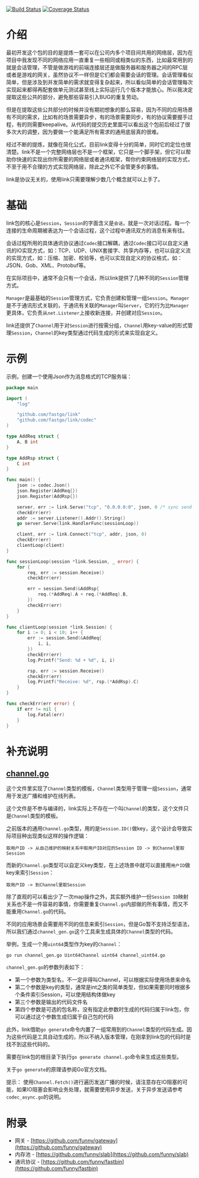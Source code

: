[![Build Status](https://travis-ci.org/funny/link.svg?branch=master)](https://travis-ci.org/funny/link)
[![Coverage Status](https://coveralls.io/repos/funny/link/badge.svg?branch=master&service=github)](https://coveralls.io/github/funny/link?branch=master)

介绍
====

最初开发这个包的目的是提炼一套可以在公司内多个项目间共用的网络层，因为在项目中我发现不同的网络应用一直重复一些相同或相类似的东西，比如最常用到的就是会话管理，不管是做游戏的前端连接层还是做服务器和服务器之间的RPC层或者是游戏的网关，虽然协议不一样但是它们都会需要会话的管理。会话管理看似简单，但是涉及到并发简单的需求就变得复杂起来，所以看似简单的会话管理每次实现起来都得再配套做单元测试甚至线上实际运行几个版本才能放心。所以我决定提取这些公共的部分，避免那些容易引入BUG的重复劳动。

但是在提取这些公共部分的时候并没有期初想象的那么容易，因为不同的应用场景有不同的需求，比如有的场景需要异步，有的场景需要同步，有的协议需要握手过程，有的则需要keepalive。从代码的提交历史里面可以看出这个包前后经过了很多次大的调整，因为要做一个能满足所有需求的通用底层真的很难。

经过不断的提炼，就像在简化公式，目前link变得十分的简单，同时它的定位也很清楚。link不是一个完整网络层也不是一个框架，它只是一个脚手架，但它可以帮助你快速的实现出你所需要的网络层或者通讯框架，帮你约束网络层的实现方式，不至于用不合理的方式实现网络层，除此之外它不会管更多的事情。

link是协议无关的，使用link只需要理解少数几个概念就可以上手了。

基础
====

link包的核心是`Session`，`Session`的字面含义是`会话`，就是一次对话过程。每一个连接的生命周期被表达为一个会话过程，这个过程中通讯双方的消息有来有往。

会话过程所用的具体通讯协议通过`Codec`接口解耦，通过`Codec`接口可以自定义通讯的IO实现方式，如：TCP、UDP、UNIX套接字、共享内存等，也可以自定义流的实现方式，如：压缩、加密、校验等，也可以实现自定义的协议格式，如：JSON、Gob、XML、Protobuf等。

在实际项目中，通常不会只有一个会话，所以link提供了几种不同的`Session`管理方式。

`Manager`是最基础的`Session`管理方式，它负责创建和管理一组`Session`。`Manager`是不于通讯形式关联的，于通讯有关联的`Manager`叫`Server`，它的行为比`Manager`更具体，它负责从`net.Listener`上接收新连接，并创建对应`Session`。

link还提供了`Channel`用于对`Session`进行按需分组，`Channel`用key-value的形式管理`Session`，`Channel`的key类型通过代码生成的形式来实现自定义。

示例
=======

示例，创建一个使用Json作为消息格式的TCP服务端：

```go
package main

import (
	"log"

	"github.com/fastgo/link"
	"github.com/fastgo/link/codec"
)

type AddReq struct {
	A, B int
}

type AddRsp struct {
	C int
}

func main() {
	json := codec.Json()
	json.Register(AddReq{})
	json.Register(AddRsp{})

	server, err := link.Serve("tcp", "0.0.0.0:0", json, 0 /* sync send */)
	checkErr(err)
	addr := server.Listener().Addr().String()
	go server.Serve(link.HandlerFunc(sessionLoop))

	client, err := link.Connect("tcp", addr, json, 0)
	checkErr(err)
	clientLoop(client)
}

func sessionLoop(session *link.Session, _ error) {
	for {
		req, err := session.Receive()
		checkErr(err)

		err = session.Send(&AddRsp{
			req.(*AddReq).A + req.(*AddReq).B,
		})
		checkErr(err)
	}
}

func clientLoop(session *link.Session) {
	for i := 0; i < 10; i++ {
		err := session.Send(&AddReq{
			i, i,
		})
		checkErr(err)
		log.Printf("Send: %d + %d", i, i)

		rsp, err := session.Receive()
		checkErr(err)
		log.Printf("Receive: %d", rsp.(*AddRsp).C)
	}
}

func checkErr(err error) {
	if err != nil {
		log.Fatal(err)
	}
}
```

补充说明
=======

[channel.go](https://github.com/funny/link/blob/master/channel.go)
--------------

这个文件里实现了`Channel`类型的模板，`Channel`类型用于管理一组`Session`，通常用于发送广播和维护在线列表。

这个文件是不参与编译的，link实际上不存在一个叫`Channel`的类型，这个文件只是`Channel`类型的模板。

之前版本的通用`Channel.go`类型，用的是`Session.ID()`做key，这个设计会导致实际项目种出现类似这样的操作逻辑：

```
取用户ID -> 从自己维护的映射关系中取用户ID对应的Session ID -> 到Channel里取Session
```

而新的`Channel.go`类型可以自定义key类型，在上述场景中就可以直接用`用户ID`做key来索引`Session`：

```
取用户ID -> 到Channel里取Session
```

除了直观的可以看出少了一次map操作之外，其实额外维护一份`Session ID`映射关系也不是一件容易的事情，你需要重复`Channel.go`内部做的所有事情，而又不能重用`Channel.go`的代码。

不同的应用场景会需要用不同的信息来索引`Session`，但是Go暂不支持泛型语法，所以我们通过`channel_gen.go`这个工具来生成具体的`Channel`类型的代码。

举例，生成一个用`uint64`类型作为key的`Channel`：

```
go run channel_gen.go Uint64Channel uint64 channel_uint64.go
```

`channel_gen.go`的参数列表如下：

* 第一个参数为类型名，不一定非得叫Channel，可以根据实际使用场景来命名
* 第二个参数是key的类型，通常是int之类的简单类型，但如果需要同时根据多个条件索引Session，可以使用结构体做key
* 第三个参数是输出的代码文件名
* 第四个参数是可选的包名称，没有指定此参数时生成的代码归属于link包，你可以通过这个参数生成归属于自己包的代码

此外，link借助`go generate`命令内置了一组常用到的`Channel`类型的代码生成。因为这些代码是工具自动生成的，所以不纳入版本管理，在刚拿到link包的代码时是找不到这些代码的。

需要在link包的根目录下执行`go generate channel.go`命令来生成这些类型。

关于`go generate`的原理请参阅Go官方文档。

提示： 使用`Channel.Fetch()`进行遍历发送广播的时候，请注意存在IO阻塞的可能，如果IO阻塞会影响业务处理，就需要使用异步发送，关于异步发送请参考`codec_async.go`的说明。

附录
====

* 网关 - [https://github.com/funny/gateway](https://github.com/funny/gateway)
* 内存池 - [https://github.com/funny/slab](https://github.com/funny/slab)
* 通讯协议 - [https://github.com/funny/fastbin](https://github.com/funny/fastbin)
